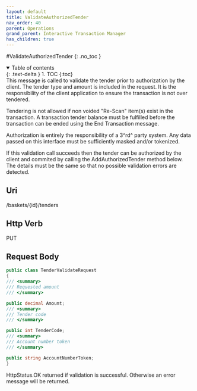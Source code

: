 ```yaml
---
layout: default
title: ValidateAuthorizedTender
nav_order: 40
parent: Operations
grand_parent: Interactive Transaction Manager
has_children: true
---
```

#ValidateAuthorizedTender 
{: .no_toc }
<details open markdown="block">
  <summary>
    Table of contents
  </summary>
  {: .text-delta }
1. TOC
{:toc}
</details>
This message is called to validate the tender prior to authorization by
the client. The tender type and amount is included in the request. It is
the responsibility of the client application to ensure the transaction
is not over tendered.

Tendering is not allowed if non voided "Re-Scan" item(s) exist in the
transaction. A transaction tender balance must be fulfilled before the
transaction can be ended using the End Transaction message.

Authorization is entirely the responsibility of a 3^rd^ party system.
Any data passed on this interface must be sufficiently masked and/or
tokenized.

If this validation call succeeds then the tender can be authorized by
the client and commited by calling the AddAuthorizedTender method below.
The details must be the same so that no possible validation errors are
detected.

## Uri
/baskets/{id}/tenders

## Http Verb
PUT

## Request Body
```csharp
public class TenderValidateRequest
{
/// <summary>
/// Requested amount
/// </summary>

public decimal Amount;
/// <summary>
/// Tender code
/// </summary>

public int TenderCode;
/// <summary>
/// Account number token
/// </summary>

public string AccountNumberToken;
}
```
HttpStatus.OK returned if validation is successful. Otherwise an error
message will be returned.
